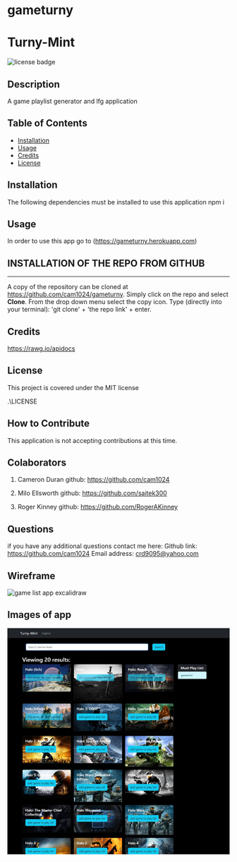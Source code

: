 # gameturny
# Turny-Mint
  ![license badge](https://img.shields.io/badge/license-MIT-blue.svg)
## Description
  A game playlist generator and lfg application

## Table of Contents

- [Installation](#installation)
- [Usage](#usage)
- [Credits](#credits)
- [License](#license)

## Installation

  The following dependencies must be installed to use this application 
  npm i

## Usage
  In order to use this app go to 
  (https://gameturny.herokuapp.com)

## INSTALLATION OF THE REPO FROM GITHUB
  ***
  A copy of the repository can be cloned at https://github.com/cam1024/gameturny. Simply click on the repo and select **Clone**. From the drop down menu select the copy icon. Type (directly into your terminal):
  'git clone' + 'the repo link' + enter.

## Credits
https://rawg.io/apidocs

## License
  This project is covered under the MIT license

.\LICENSE

## How to Contribute
This application is not accepting contributions at this time.
## Colaborators
 1. Cameron Duran github: https://github.com/cam1024 

 2. Milo Ellsworth github: https://github.com/saitek300
 3. Roger Kinney github: https://github.com/RogerAKinney
## Questions
  if you have any additional questions contact me here:
  Github link:
  https://github.com/cam1024
  Email address:
  crd9095@yahoo.com
## Wireframe 
![game list app excalidraw](https://user-images.githubusercontent.com/109124708/221761472-45f073c1-8a8b-45cb-9fc8-1b181a23e11d.png)

## Images of app
![turnymint screenshot](Screenshots/turnymint_screenshot.jpg)
